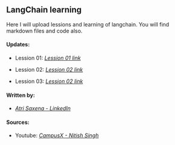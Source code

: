 ## LangChain learning 

Here I will upload lessions and learning of langchain. You will find markdown files and code also. 

#### Updates:

- Lession 01: *[Lession 01 link](https://github.com/AtriSaxena/langchain_learning/blob/main/Lession_01.md)*

- Lession 02: *[Lession 02 link](https://github.com/AtriSaxena/langchain_learning/blob/main/Lession_02.md)*

- Lession 03: *[Lession 02 link](https://github.com/AtriSaxena/langchain_learning/blob/main/Lession_03.md)*

#### Written by: 
- *[Atri Saxena - LinkedIn](https://www.youtube.com/@campusx-official)*

#### Sources: 
- Youtube: *[CampusX - Nitish Singh](https://www.youtube.com/@campusx-official)*

